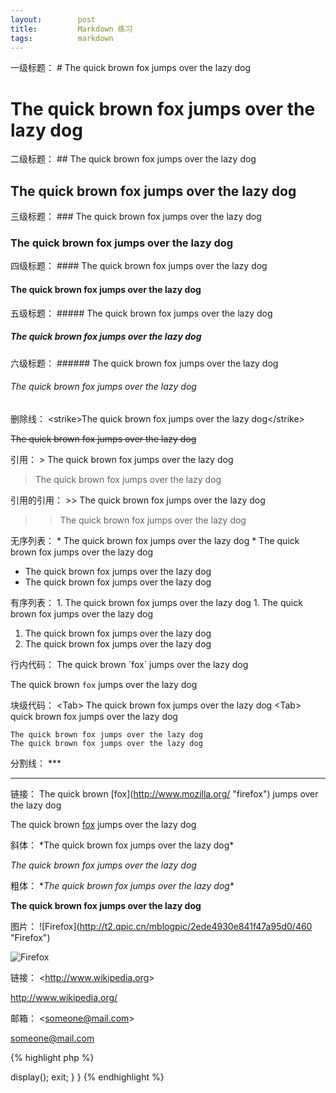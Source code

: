 ```yaml
---
layout:        post
title:         Markdown 练习
tags:          markdown
---
```

一级标题：
\# The quick brown fox jumps over the lazy dog

# The quick brown fox jumps over the lazy dog

二级标题：
\## The quick brown fox jumps over the lazy dog

## The quick brown fox jumps over the lazy dog

三级标题：
\### The quick brown fox jumps over the lazy dog

### The quick brown fox jumps over the lazy dog

四级标题：
\#### The quick brown fox jumps over the lazy dog

#### The quick brown fox jumps over the lazy dog

五级标题：
\##### The quick brown fox jumps over the lazy dog

##### The quick brown fox jumps over the lazy dog

六级标题：
\###### The quick brown fox jumps over the lazy dog

###### The quick brown fox jumps over the lazy dog

删除线：
&lt;strike&gt;The quick brown fox jumps over the lazy dog&lt;/strike&gt;

<strike>The quick brown fox jumps over the lazy dog</strike>

引用：
&gt; The quick brown fox jumps over the lazy dog

> The quick brown fox jumps over the lazy dog

引用的引用：
&gt;&gt; The quick brown fox jumps over the lazy dog

>> The quick brown fox jumps over the lazy dog

无序列表：
\* The quick brown fox jumps over the lazy dog
\* The quick brown fox jumps over the lazy dog

* The quick brown fox jumps over the lazy dog
* The quick brown fox jumps over the lazy dog

有序列表：
1\. The quick brown fox jumps over the lazy dog
1\. The quick brown fox jumps over the lazy dog

1. The quick brown fox jumps over the lazy dog
1. The quick brown fox jumps over the lazy dog

行内代码：
The quick brown \`fox\` jumps over the lazy dog

The quick brown `fox` jumps over the lazy dog

块级代码：
&lt;Tab&gt; The quick brown fox jumps over the lazy dog
&lt;Tab&gt; quick brown fox jumps over the lazy dog

    The quick brown fox jumps over the lazy dog
    The quick brown fox jumps over the lazy dog

分割线：
\***

***

链接：
The quick brown \[fox](http://www.mozilla.org/ "firefox") jumps over the lazy dog

The quick brown [fox](http://www.mozilla.org/ "firefox") jumps over the lazy dog

斜体：
\*The quick brown fox jumps over the lazy dog*

*The quick brown fox jumps over the lazy dog*

粗体：
\**The quick brown fox jumps over the lazy dog**

**The quick brown fox jumps over the lazy dog**

图片：
\!\[Firefox]\(http://t2.qpic.cn/mblogpic/2ede4930e841f47a95d0/460 "Firefox")

![Firefox](http://t2.qpic.cn/mblogpic/2ede4930e841f47a95d0/460 "Firefox")

链接：
&lt;http://www.wikipedia.org&gt;

<http://www.wikipedia.org/>

邮箱：
&lt;someone@mail.com&gt;

<someone@mail.com>

{% highlight php %}
<?php
class commonAction extends Action {
	function index() {
		$this->display();
		exit;
	}
}
{% endhighlight %}